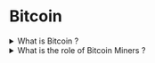 # Bitcoin


<details>
<summary> What is Bitcoin ? </summary>
<br/>

Bitcoin is a decentralized digital currency and blockchain is a technology that underlies Bitcoin which enables the transfer of a digital asset securely over the Internet. 
  
---
</details>

<details>
<summary> What is the role of Bitcoin Miners  ? </summary>
<br/>

A group of people are called miners, who process and confirm bitcoin transactions using powerful bitcoin mining computers which solve cryptography math problems because of which they are rewarded in Bitcoin.
  
---
</details>

